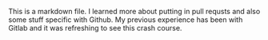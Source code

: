 This is a markdown file. I learned more about putting in pull requsts and also some stuff specific with Github. My previous experience has been with Gitlab and it was refreshing to see this crash course. 

